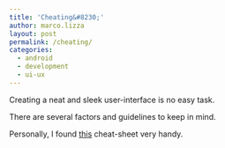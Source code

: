 ```yaml
---
title: 'Cheating&#8230;'
author: marco.lizza
layout: post
permalink: /cheating/
categories:
  - android
  - development
  - ui-ux
---
```

Creating a neat and sleek user-interface is no easy task.

There are several factors and guidelines to keep in mind.

Personally, I found [this][1] cheat-sheet very handy.

 [1]: http://petrnohejl.github.io/Android-Cheatsheet-For-Graphic-Designers/ "this"